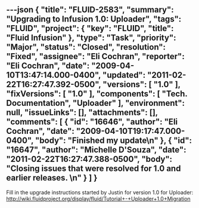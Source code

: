 ---json
{
  "title": "FLUID-2583",
  "summary": "Upgrading to Infusion 1.0: Uploader",
  "tags": "FLUID",
  "project": {
    "key": "FLUID",
    "title": "Fluid Infusion"
  },
  "type": "Task",
  "priority": "Major",
  "status": "Closed",
  "resolution": "Fixed",
  "assignee": "Eli Cochran",
  "reporter": "Eli Cochran",
  "date": "2009-04-10T13:47:14.000-0400",
  "updated": "2011-02-22T16:27:47.392-0500",
  "versions": [
    "1.0"
  ],
  "fixVersions": [
    "1.0"
  ],
  "components": [
    "Tech. Documentation",
    "Uploader"
  ],
  "environment": null,
  "issueLinks": [],
  "attachments": [],
  "comments": [
    {
      "id": "16646",
      "author": "Eli Cochran",
      "date": "2009-04-10T19:17:47.000-0400",
      "body": "Finished my update\n"
    },
    {
      "id": "16647",
      "author": "Michelle D'Souza",
      "date": "2011-02-22T16:27:47.388-0500",
      "body": "Closing issues that were resolved for 1.0 and earlier releases.&#x20;\n"
    }
  ]
}
---
Fill in the upgrade instructions started by Justin for version 1.0 for Uploader: <http://wiki.fluidproject.org/display/fluid/Tutorial+-+Uploader+1.0+Migration>

        